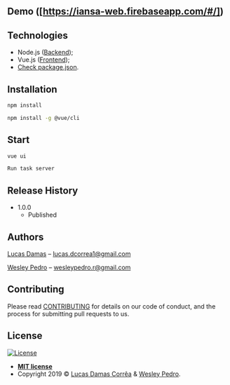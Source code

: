## Demo ([https://iansa-web.firebaseapp.com/#/])

## Technologies

  - Node.js ([Backend](https://github.com/lucasdcorrea1/Iansa-backend));
  - Vue.js ([Frontend](https://github.com/lucasdcorrea1/iansa-web));
  - [Check package.json](/src/package.json).

## Installation

```sh
npm install

npm install -g @vue/cli
```

## Start

```sh
vue ui

Run task server
```

## Release History

* 1.0.0
    * Published

## Authors

[Lucas Damas](https://github.com/lucasdcorrea1) – lucas.dcorrea1@gmail.com

[Wesley Pedro](https://github.com/wesley-rocha) – wesleypedro.r@gmail.com


## Contributing

Please read [CONTRIBUTING](https://github.com/lucasdcorrea1/iansa-web) for details on our code of conduct, and the process for submitting pull requests to us.

## License

[![License](http://img.shields.io/:license-mit-blue.svg?style=flat-square)](http://badges.mit-license.org)
- **[MIT license](https://github.com/Data-Tongji/datatongji-backend/blob/master/LICENCE)**
- Copyright 2019 © <a href="https://www.gitshowcase.com/lucasdcorrea1" target="_blank">Lucas Damas Corrêa</a> &  <a href="https://github.com/wesley-rocha" target="_blank">Wesley Pedro</a>.

